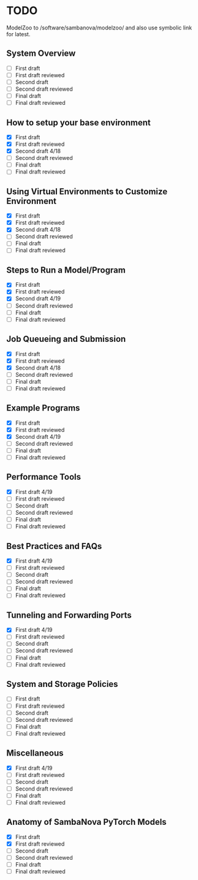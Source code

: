 # TODO

ModelZoo to /software/sambanova/modelzoo/ and also use symbolic link for latest.

## System Overview

- [ ] First draft
- [ ] First draft reviewed
- [ ] Second draft
- [ ] Second draft reviewed
- [ ] Final draft
- [ ] Final draft reviewed

## How to setup your base environment

- [X] First draft
- [X] First draft reviewed
- [X] Second draft 4/18
- [ ] Second draft reviewed
- [ ] Final draft
- [ ] Final draft reviewed

## Using Virtual Environments to Customize Environment

- [X] First draft
- [X] First draft reviewed
- [X] Second draft 4/18
- [ ] Second draft reviewed
- [ ] Final draft
- [ ] Final draft reviewed

## Steps to Run a Model/Program

- [X] First draft
- [X] First draft reviewed
- [X] Second draft 4/19
- [ ] Second draft reviewed
- [ ] Final draft
- [ ] Final draft reviewed

## Job Queueing and Submission

- [X] First draft
- [X] First draft reviewed
- [X] Second draft 4/18
- [ ] Second draft reviewed
- [ ] Final draft
- [ ] Final draft reviewed

## Example Programs

- [X] First draft
- [X] First draft reviewed
- [X] Second draft 4/19
- [ ] Second draft reviewed
- [ ] Final draft
- [ ] Final draft reviewed

## Performance Tools

- [X] First draft 4/19
- [ ] First draft reviewed
- [ ] Second draft
- [ ] Second draft reviewed
- [ ] Final draft
- [ ] Final draft reviewed

## Best Practices and FAQs

- [X] First draft 4/19
- [ ] First draft reviewed
- [ ] Second draft
- [ ] Second draft reviewed
- [ ] Final draft
- [ ] Final draft reviewed

## Tunneling and Forwarding Ports

- [X] First draft 4/19
- [ ] First draft reviewed
- [ ] Second draft
- [ ] Second draft reviewed
- [ ] Final draft
- [ ] Final draft reviewed

## System and Storage Policies

- [ ] First draft
- [ ] First draft reviewed
- [ ] Second draft
- [ ] Second draft reviewed
- [ ] Final draft
- [ ] Final draft reviewed

## Miscellaneous

- [X] First draft 4/19
- [ ] First draft reviewed
- [ ] Second draft
- [ ] Second draft reviewed
- [ ] Final draft
- [ ] Final draft reviewed

## Anatomy of SambaNova PyTorch Models

- [X] First draft
- [X] First draft reviewed
- [ ] Second draft
- [ ] Second draft reviewed
- [ ] Final draft
- [ ] Final draft reviewed

